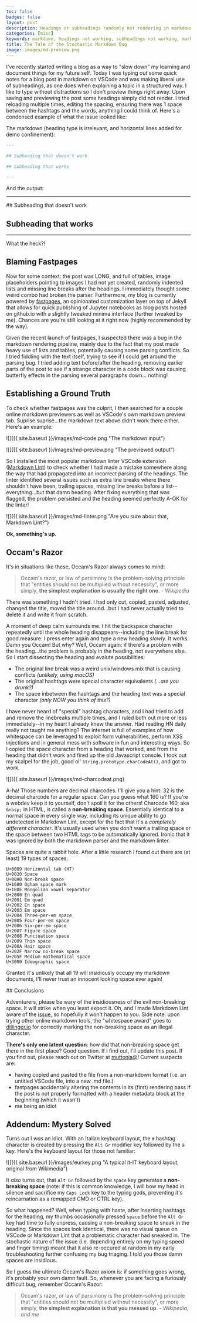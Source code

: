 ```yaml
---
toc: false
badges: false
layout: post
description: Headings or subheadings randomly not rendering in markdown? Read on. In this post I recount an insidious markdown bug that took me much time to track down.
categories: [misc]
keywords: markdown, headings not working, subheadings not working, markdown subheadings bug, non-breaking space, nbsp, md
title: The Tale of the Stochastic Markdown Bug
image: images/md-preview.png
---
```


I've recently started writing a blog as a way to "slow down" my learning and document things for my future self. Today I was typing out some quick notes for a blog post in markdown on VSCode and was making liberal use of subheadings, as one does when explaining a topic in a structured way. I like to type without distractions so I don't preview things right away. Upon saving and previewing the post some headings simply did not render. I tried reloading multiple times, editing the spacing, ensuring there was 1 space between the hashtags and the words, anything I could think of. Here's a condensed example of what the issue looked like:

The markdown (heading type is irrelevant, and horizontal lines added for demo confinement):

```markdown
---

## Subheading that doesn't work

## Subheading that works

---
```

And the output:

---

## Subheading that doesn't work

## Subheading that works

---

What the heck?!

## Blaming Fastpages

Now for some context: the post was LONG, and full of tables, image placeholders pointing to images I had not yet created, randomly indented lists and missing line breaks after the headings. I immediately thought some weird combo had broken the parser. Furthermore, my blog is currently powered by [fastpages](https://github.com/fastai/fastpages), an opinionated customization layer on top of Jekyll that allows for quick publishing of Jupyter notebooks as blog posts hosted on github.io with a slightly tweaked minima interface (further tweaked by me). Chances are you're still looking at it right now (highly recommended by the way).

Given the recent launch of fastpages, I suspected there was a bug in the markdown rendering pipeline, mainly due to the fact that my post made heavy use of lists and tables, potentially causing some parsing conflicts. So I tried fiddling with the text itself, trying to see if I could get around the parsing bug. I tried adding text before/after the heading, removing earlier parts of the post to see if a strange character in a code block was causing butterfly effects in the parsing several paragraphs down... nothing!

## Establishing a Ground Truth

To check whether fastpages was the culprit, I then searched for a couple online markdown previewers as well as VSCode's own markdown preview tab. Suprise suprise...the markdown text above didn't work there either. Here's an example:

![]({{ site.baseurl }}/images/md-code.png "The markdown input")

![]({{ site.baseurl }}/images/md-preview.png "The previewed output")

So I installed the most popular markdown linter VSCode extension ([Markdown Lint](https://github.com/DavidAnson/markdownlint)) to check whether I had made a mistake somewhere along the way that had propagated into an incorrect parsing of the headings. The linter identified several issues such as extra line breaks where there shouldn't have been, trailing spaces, missing line breaks before a list--everything...but that damn heading. After fixing everything that was flagged, the problem persisted and the heading seemed perfectly A-OK for the linter!

![]({{ site.baseurl }}/images/md-linter.png "Are you sure about that, Markdown Lint?")

**Ok, something's up.**

## Occam's Razor

It's in situations like these, Occam's Razor always comes to mind:

> Occam's razor, or law of parsimony is the problem-solving principle that "entities should not be multiplied without necessity", or more simply, **the simplest explanation is usually the right one**. - _Wikipedia_

There was something I hadn't tried. I had only cut, copied, pasted, adjusted, changed the title, moved the title around...but I had never actually tried to delete it and write it from scratch.

A moment of deep calm surrounds me. I hit the backspace character repeatedly until the whole heading disappears--including the line break for good measure. I press enter again and type a new heading _slowly_. It works. Damn you Occam! But why? Well, Occam again: if there's a problem with the heading...the problem is probably in the heading, not everywhere else. So I start dissecting the heading and evalute possibilities:

- The original line break was a weird unix/windows mix that is causing conflicts _(unlikely, using macOS)_
- The original hashtags were special character equivalents _(...are you drunk?)_
- The space inbetween the hashtags and the heading text was a special character _(only NOW you think of this?)_

I have never heard of "special" hashtag characters, and I had tried to add and remove the linebreaks multiple times, and I ruled both out more or less immediately--in my heart I already knew the answer. Had reading HN daily really not taught me anything? The internet is full of examples of how whitespace can be leveraged to exploit form vulnerabilities, perform XSS injections and in general mess with software in fun and interesting ways. So I copied the space character from a heading that worked, and from the heading that didn't work and fired up the old Javascript console. I took out my scalpel for the job, good ol' `String.prototype.charCodeAt()`, and got to work.

![]({{ site.baseurl }}/images/md-charcodeat.png)

A-ha! Those numbers are decimal charcodes. I'll give you a hint: 32 is the decimal charcode for a regular space. Can you guess what 160 is? If you're a webdev keep it to yourself, don't spoil it for the others! Charcode 160, aka `&nbsp;` in HTML, is called a **non-breaking space**. Essentially identical to a normal space in every single way, including its unique ability to go undetected in Markdown Lint, except for the fact that it's a _completely different character_. It's usually used when you don't want a trailing space or the space between two HTML tags to be automatically ignored. Ironic that it was ignored by both the markdown parser and the markdown linter.

Spaces are quite a rabbit hole. After a little research I found out there are (at least) 19 types of spaces.

```
U+0009 Horizontal tab (HT)
U+0020 Space
U+00A0 Non-break space
U+1680 Ogham space mark
U+180E Mongolian vowel separator
U+2000 En quad
U+2001 Em quad
U+2002 En space
U+2003 Em space
U+2004 Three-per-em space
U+2005 Four-per-em space
U+2006 Six-per-em space
U+2007 Figure space
U+2008 Punctuation space
U+2009 Thin space
U+200A Hair space
U+202F Narrow no-break space
U+205F Medium mathematical space
U+3000 Ideographic space
```

Granted it's unlikely that all 19 will insidiously occupy my markdown documents, I'll never trust an innocent looking space ever again!

## Conclusions

Adventurers, please be wary of the insidiousness of the evil non-breaking space. It will strike when you least expect it. Oh, and I made Markdown Lint aware of the [issue](https://github.com/DavidAnson/markdownlint/issues/367), so hopefully it won't happen to you. Side note: upon trying other online markdown tools, the "whitespace award" goes to [dillinger.io](https://dillinger.io) for correctly marking the non-breaking space as an illegal character.

**There's only one latent question**: how did that non-breaking space get there in the first place? Good question. If I find out, I'll update this post. If you find out, please reach out on Twitter at [muttonia@](https://twitter.com/muttonia)! Current suspects are:

- having copied and pasted the file from a non-markdown format (i.e. an untitled VSCode file, into a new .md file.)
- fastpages accidentally altering the contents in its (first) rendering pass if the post is not properly formatted with a header metadata block at the beginning (which it wasn't)
- me being an idiot

## Addendum: Mystery Solved

Turns out I _was_ an idiot. With an Italian keyboard layout, the `#` hashtag character is created by pressing the `Alt Gr` modifier key followed by the `à` key. Here's the keyboard layout for those not familiar:

![]({{ site.baseurl }}/images/eurkey.png "A typical it-IT keyboard layout, original from Wikimedia")

It _also_ turns out, that `Alt Gr` followed by the `space` key generates a **non-breaking space** (note: if this is common knowledge, I will bow my head in silence and sacrifice my `Caps Lock` key to the typing gods, preventing it's reincarnation as a remapped CMD or CTRL key).

So what happened? Well, when typing with haste, after inserting hashtags for the heading, my thumbs occasionally pressed `space` before the `Alt Gr` key had time to fully unpress, causing a non-breaking space to sneak in the heading. Since the spaces look identical, there was no visual queue on VSCode or Markdown Lint that a problematic character had sneaked in. The stochastic nature of the issue (i.e. depending entirely on my typing speed and finger timing) meant that it also re-occured at random in my early troubleshooting further confusing my bug triaging. I told you those damn spaces are insidious.

So I guess the ultimate Occam's Razor axiom is: if something goes wrong, it's probably your own damn fault. So, whenever you are facing a furiously difficult bug, remember Occam's Razor:

> Occam's razor, or law of parsimony is the problem-solving principle that "entities should not be multiplied without necessity", or more simply, **the simplest explanation is that you messed up**. - _Wikipedia, and me_
